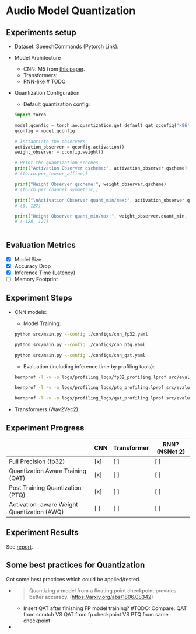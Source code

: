 # Audio Model Quantization

## Experiments setup

- Dataset: SpeechCommands ([Pytorch Link](https://pytorch.org/audio/main/generated/torchaudio.datasets.SPEECHCOMMANDS.html)).

- Model Architecture

    - CNN: M5 from [this paper](https://arxiv.org/abs/1610.00087).
    - Transformers: 
    - RNN-like # TODO

- Quantization Configuration

    - Default quantization config: 

    ``` Python
    import torch

    model.qconfig = torch.ao.quantization.get_default_qat_qconfig('x86')
    qconfig = model.qconfig

    # Instantiate the observers
    activation_observer = qconfig.activation()
    weight_observer = qconfig.weight()

    # Print the quantization schemes
    print("Activation Observer qscheme:", activation_observer.qscheme) 
    # (torch.per_tensor_affine,)

    print("Weight Observer qscheme:", weight_observer.qscheme) 
    # (torch.per_channel_symmetric,)

    print("\nActivation Observer quant_min/max:", activation_observer.quant_min, activation_observer.quant_max) 
    # (0, 127)

    print("Weight Observer quant_min/max:", weight_observer.quant_min, weight_observer.quant_max) 
    # (-128, 127)
            
    ```


## Evaluation Metrics

- [x] Model Size
- [x] Accuracy Drop
- [x] Inference Time (Latency)
- [ ] Memory Footprint

## Experiment Steps

- CNN models:
    - Model Training:

    ``` bash
    python src/main.py --config ./configs/cnn_fp32.yaml

    python src/main.py --config ./configs/cnn_ptq.yaml

    python src/main.py --config ./configs/cnn_qat.yaml
    ```

    - Evaluation (including inference time by profiling tools):

    ``` bash
    kernprof -l -v -o logs/profiling_logs/fp32_profiling.lprof src/evaluate.py --checkpoint ./models/cnn_fp32_model.pth --config ./configs/cnn_fp32.yaml

    kernprof -l -v -o logs/profiling_logs/ptq_profiling.lprof src/evaluate.py --checkpoint ./models/cnn_ptq_model.pth --config ./configs/cnn_ptq.yaml

    kernprof -l -v -o logs/profiling_logs/qat_profiling.lprof src/evaluate.py --checkpoint ./models/cnn_qat_model.pth --config ./configs/cnn_qat.yaml
    ```



- Transformers (Wav2Vec2)


## Experiment Progress

|  | CNN | Transformer | RNN?(NSNet 2) |
| ---- | ---- | ---- | ---- |
| Full Precision (fp32) | [x] | [ ] | [ ] |
| Quantization Aware Training (QAT) | [x] | [ ] | [ ] |
| Post Training Quantization (PTQ) | [x] | [ ] | [ ] |
| Activation-aware Weight Quantization (AWQ) | [ ] | [ ] | [ ] |


## Experiment Results

See [report](/notebook/visualization.ipynb).

## Some best practices for Quantization

Got some best practices which could be applied/tested.

- > Quantizing a model from a floating point checkpoint provides better accuracy. 
(https://arxiv.org/abs/1806.08342) 

    - Insert QAT after finishing FP model training? 
        #TODO: Compare: QAT from scratch VS QAT from fp checkpoint VS PTQ from same checkpoint

- 